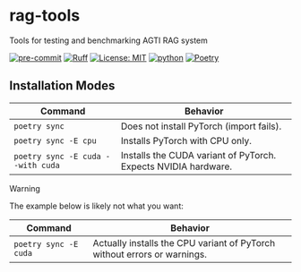 # rag-tools
Tools for testing and benchmarking AGTI RAG system

[![pre-commit](https://img.shields.io/badge/pre--commit-enabled-brightgreen?logo=pre-commit)](https://github.com/pre-commit/pre-commit)
[![Ruff](https://img.shields.io/endpoint?url=https://raw.githubusercontent.com/astral-sh/ruff/main/assets/badge/v2.json)](https://github.com/astral-sh/ruff)
[![License: MIT](https://img.shields.io/badge/License-MIT-yellow.svg)](https://opensource.org/licenses/MIT)
[![python](https://img.shields.io/badge/python-3.13-blue)](https://www.python.org)
[![Poetry](https://img.shields.io/endpoint?url=https://python-poetry.org/badge/v0.json)](https://python-poetry.org/)



## Installation Modes

| Command                           | Behavior                                                       |
| --------------------------------- | -------------------------------------------------------------- |
| `poetry sync`                     | Does not install PyTorch (import fails).                       |
| `poetry sync -E cpu`              | Installs PyTorch with CPU only.                                |
| `poetry sync -E cuda --with cuda` | Installs the CUDA variant of PyTorch. Expects NVIDIA hardware. |

>[!WARNING]
> The example below is likely not what you want:
>
> | Command               | Behavior                                                                 |
> | --------------------- | ------------------------------------------------------------------------ |
> | `poetry sync -E cuda` | Actually installs the CPU variant of PyTorch without errors or warnings. |


